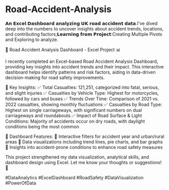 # Road-Accident-Analysis
𝗔𝗻 𝗘𝘅𝗰𝗲𝗹 𝗗𝗮𝘀𝗵𝗯𝗼𝗮𝗿𝗱 𝗮𝗻𝗮𝗹𝘆𝘇𝗶𝗻𝗴 𝗨𝗞 𝗿𝗼𝗮𝗱 𝗮𝗰𝗰𝗶𝗱𝗲𝗻𝘁 𝗱𝗮𝘁𝗮.I've dived deep into the numbers to uncover insights about accident trends, locations, and contributing factors;𝗟𝗲𝗮𝗿𝗻𝗶𝗻𝗴 𝗳𝗿𝗼𝗺 𝗣𝗿𝗼𝗷𝗲𝗰𝘁:Creating Multiple Pivots and Exploring to analyze.

🚗 Road Accident Analysis Dashboard - Excel Project 📊

I recently completed an Excel-based Road Accident Analysis Dashboard, providing key insights into accident trends and their impact. This interactive dashboard helps identify patterns and risk factors, aiding in data-driven decision-making for road safety improvements.

🔹 Key Insights:
✅ Total Casualties: 121,251, categorized into fatal, serious, and slight injuries
✅ Casualties by Vehicle Type: Highest for motorcycles, followed by cars and buses
✅ Trends Over Time: Comparison of 2021 vs. 2022 casualties, showing monthly fluctuations
✅ Casualties by Road Type: Highest on single carriageways, with significant numbers on dual carriageways and roundabouts
✅ Impact of Road Surface & Light Conditions: Majority of accidents occur on dry roads, with daylight conditions being the most common

📌 Dashboard Features:
🔹 Interactive filters for accident year and urban/rural areas
🔹 Data visualizations including trend lines, pie charts, and bar graphs
🔹 Insights into accident-prone conditions to enhance road safety measures

This project strengthened my data visualization, analytical skills, and dashboard design using Excel. Let me know your thoughts or suggestions! 🚦

#DataAnalytics #ExcelDashboard #RoadSafety #DataVisualization #PowerOfData
